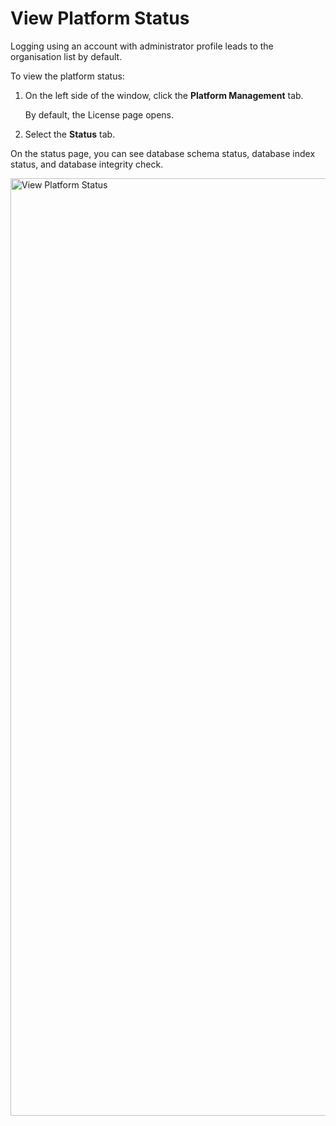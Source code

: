 # View Platform Status

Logging using an account with administrator profile leads to the organisation list by default.

To view the platform status:

1. On the left side of the window, click the **Platform Management** tab.

    By default, the License page opens. 

1. Select the **Status** tab.

On the status page, you can see database schema status, database index status, and database integrity check.

 <img src="../images/view-status.png" alt="View Platform Status" width="1500" height="1500"/>